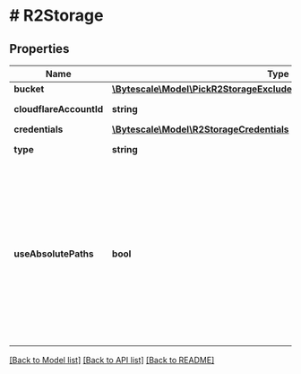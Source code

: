 # # R2Storage

## Properties

Name | Type | Description | Notes
------------ | ------------- | ------------- | -------------
**bucket** | [**\Bytescale\Model\PickR2StorageExcludeKeyofR2StorageCredentialsBucket**](PickR2StorageExcludeKeyofR2StorageCredentialsBucket.md) |  |
**cloudflareAccountId** | **string** | Cloudflare Account ID. |
**credentials** | [**\Bytescale\Model\R2StorageCredentials**](R2StorageCredentials.md) |  |
**type** | **string** | The type of this storage layer. |
**useAbsolutePaths** | **bool** | If &#x60;true&#x60; then writes Google Storage objects with full &#x60;filePath&#x60; as key, prefixed with the &#x60;objectKeyPrefix&#x60;.  If &#x60;false&#x60; then writes Google Storage objects using a relative &#x60;filePath&#x60; in relation to folder&#39;s path, prefixed with the &#x60;objectKeyPrefix&#x60;. |

[[Back to Model list]](../../README.md#models) [[Back to API list]](../../README.md#endpoints) [[Back to README]](../../README.md)
